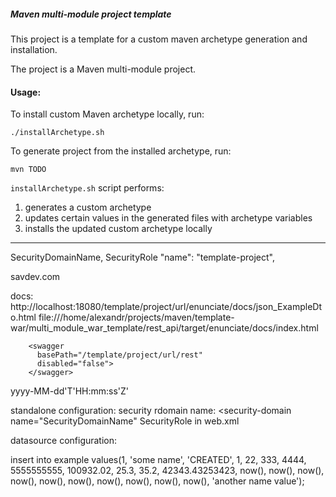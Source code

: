 ##### Maven multi-module project template

This project is a template for a custom maven archetype generation and installation.

The project is a Maven multi-module project.

#### Usage:

To install custom Maven archetype locally, run: 

```./installArchetype.sh``` 

To generate project from the installed archetype, run:

```
mvn TODO
```

`installArchetype.sh` script performs:
1. generates a custom archetype
2. updates certain values in the generated files with archetype variables
3. installs the updated custom archetype locally


------------------------------------------------

SecurityDomainName, SecurityRole
"name": "template-project",


<title>Template Project Web Application</title>
  <description package="com.webcohesion.enunciate.sample"/>
  <copyright>savdev.com</copyright>
  <contact email="alex@some.com" name="Template Project Rest API" />


docs:
http://localhost:18080/template/project/url/enunciate/docs/json_ExampleDto.html
file:///home/alexandr/projects/maven/template-war/multi_module_war_template/rest_api/target/enunciate/docs/index.html

```
    <swagger
      basePath="/template/project/url/rest"
      disabled="false">
    </swagger>
```

yyyy-MM-dd'T'HH:mm:ss'Z'

standalone configuration:
security rdomain name: 
<security-domain name="SecurityDomainName"
SecurityRole in web.xml

datasource configuration:


insert into example values(1, 'some name', 'CREATED', 1, 22, 333, 4444, 5555555555, 100932.02, 25.3, 35.2, 42343.43253423, now(), now(), now(), now(), now(), now(), now(), now(), now(), now(), 'another name value');